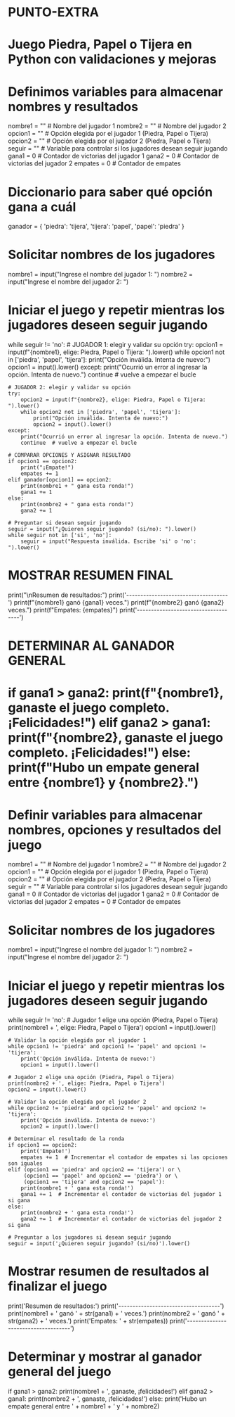 # PUNTO-EXTRA
# Juego Piedra, Papel o Tijera en Python con validaciones y mejoras

# Definimos variables para almacenar nombres y resultados
nombre1 = ""  # Nombre del jugador 1
nombre2 = ""  # Nombre del jugador 2
opcion1 = ""  # Opción elegida por el jugador 1 (Piedra, Papel o Tijera)
opcion2 = ""  # Opción elegida por el jugador 2 (Piedra, Papel o Tijera)
seguir = ""   # Variable para controlar si los jugadores desean seguir jugando
gana1 = 0     # Contador de victorias del jugador 1
gana2 = 0     # Contador de victorias del jugador 2
empates = 0   # Contador de empates

# Diccionario para saber qué opción gana a cuál
ganador = {
    'piedra': 'tijera',
    'tijera': 'papel',
    'papel': 'piedra'
}

# Solicitar nombres de los jugadores
nombre1 = input("Ingrese el nombre del jugador 1: ")
nombre2 = input("Ingrese el nombre del jugador 2: ")

# Iniciar el juego y repetir mientras los jugadores deseen seguir jugando
while seguir != 'no':
    # JUGADOR 1: elegir y validar su opción
    try:
        opcion1 = input(f"{nombre1}, elige: Piedra, Papel o Tijera: ").lower()
        while opcion1 not in ['piedra', 'papel', 'tijera']:
            print("Opción inválida. Intenta de nuevo:")
            opcion1 = input().lower()
    except:
        print("Ocurrió un error al ingresar la opción. Intenta de nuevo.")
        continue  # vuelve a empezar el bucle

    # JUGADOR 2: elegir y validar su opción
    try:
        opcion2 = input(f"{nombre2}, elige: Piedra, Papel o Tijera: ").lower()
        while opcion2 not in ['piedra', 'papel', 'tijera']:
            print("Opción inválida. Intenta de nuevo:")
            opcion2 = input().lower()
    except:
        print("Ocurrió un error al ingresar la opción. Intenta de nuevo.")
        continue  # vuelve a empezar el bucle

    # COMPARAR OPCIONES Y ASIGNAR RESULTADO
    if opcion1 == opcion2:
        print("¡Empate!")
        empates += 1
    elif ganador[opcion1] == opcion2:
        print(nombre1 + " gana esta ronda!")
        gana1 += 1
    else:
        print(nombre2 + " gana esta ronda!")
        gana2 += 1

    # Preguntar si desean seguir jugando
    seguir = input("¿Quieren seguir jugando? (si/no): ").lower()
    while seguir not in ['si', 'no']:
        seguir = input("Respuesta inválida. Escribe 'si' o 'no': ").lower()

# MOSTRAR RESUMEN FINAL
print("\nResumen de resultados:")
print('------------------------------------')
print(f"{nombre1} ganó {gana1} veces.")
print(f"{nombre2} ganó {gana2} veces.")
print(f"Empates: {empates}")
print('------------------------------------')

# DETERMINAR AL GANADOR GENERAL
if gana1 > gana2:
    print(f"{nombre1}, ganaste el juego completo. ¡Felicidades!")
elif gana2 > gana1:
    print(f"{nombre2}, ganaste el juego completo. ¡Felicidades!")
else:
    print(f"Hubo un empate general entre {nombre1} y {nombre2}.")
=======
# Definir variables para almacenar nombres, opciones y resultados del juego
nombre1 = ""  # Nombre del jugador 1
nombre2 = ""  # Nombre del jugador 2
opcion1 = ""  # Opción elegida por el jugador 1 (Piedra, Papel o Tijera)
opcion2 = ""  # Opción elegida por el jugador 2 (Piedra, Papel o Tijera)
seguir = ""   # Variable para controlar si los jugadores desean seguir jugando
gana1 = 0     # Contador de victorias del jugador 1
gana2 = 0     # Contador de victorias del jugador 2
empates = 0   # Contador de empates

# Solicitar nombres de los jugadores
nombre1 = input("Ingrese el nombre del jugador 1: ")
nombre2 = input("Ingrese el nombre del jugador 2: ")

# Iniciar el juego y repetir mientras los jugadores deseen seguir jugando
while seguir != 'no':
    # Jugador 1 elige una opción (Piedra, Papel o Tijera)
    print(nombre1 + ', elige: Piedra, Papel o Tijera')
    opcion1 = input().lower()
    
    # Validar la opción elegida por el jugador 1
    while opcion1 != 'piedra' and opcion1 != 'papel' and opcion1 != 'tijera':
        print('Opción inválida. Intenta de nuevo:')
        opcion1 = input().lower()

    # Jugador 2 elige una opción (Piedra, Papel o Tijera)
    print(nombre2 + ', elige: Piedra, Papel o Tijera')
    opcion2 = input().lower()
    
    # Validar la opción elegida por el jugador 2
    while opcion2 != 'piedra' and opcion2 != 'papel' and opcion2 != 'tijera':
        print('Opción inválida. Intenta de nuevo:')
        opcion2 = input().lower()

    # Determinar el resultado de la ronda
    if opcion1 == opcion2:
        print('Empate!')
        empates += 1  # Incrementar el contador de empates si las opciones son iguales
    elif (opcion1 == 'piedra' and opcion2 == 'tijera') or \
         (opcion1 == 'papel' and opcion2 == 'piedra') or \
         (opcion1 == 'tijera' and opcion2 == 'papel'):
        print(nombre1 + ' gana esta ronda!')
        gana1 += 1  # Incrementar el contador de victorias del jugador 1 si gana
    else:
        print(nombre2 + ' gana esta ronda!')
        gana2 += 1  # Incrementar el contador de victorias del jugador 2 si gana

    # Preguntar a los jugadores si desean seguir jugando
    seguir = input('¿Quieren seguir jugando? (si/no)').lower()

# Mostrar resumen de resultados al finalizar el juego
print('Resumen de resultados:')
print('------------------------------------')
print(nombre1 + ' ganó ' + str(gana1) + ' veces.')
print(nombre2 + ' ganó ' + str(gana2) + ' veces.')
print('Empates: ' + str(empates))
print('------------------------------------')

# Determinar y mostrar al ganador general del juego
if gana1 > gana2:
    print(nombre1 + ', ganaste, ¡felicidades!')
elif gana2 > gana1:
    print(nombre2 + ', ganaste, ¡felicidades!')
else:
    print('Hubo un empate general entre ' + nombre1 + ' y ' + nombre2)
